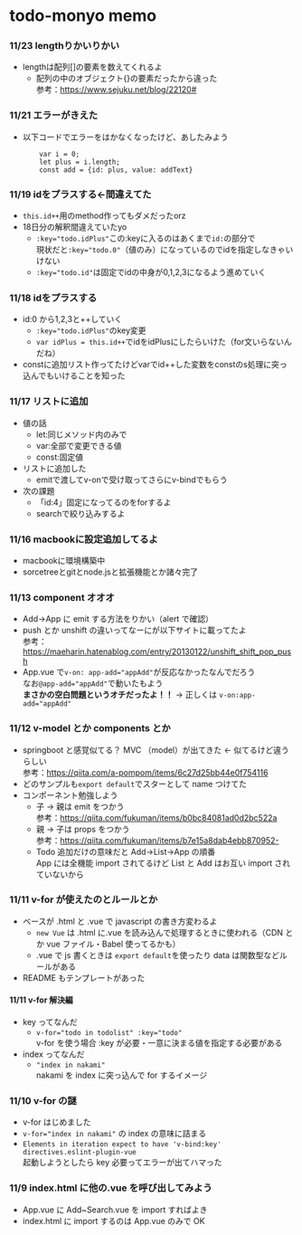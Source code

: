 # todo-monyo memo

### 11/23 lengthりかいりかい
- lengthは配列[]の要素を数えてくれるよ
    - 配列の中のオブジェクト{}の要素だったから違った<br>
    参考：https://www.sejuku.net/blog/22120#

### 11/21 エラーがきえた
- 以下コードでエラーをはかなくなったけど、あしたみよう
    ```
        var i = 0;
        let plus = i.length;
        const add = {id: plus, value: addText}
    ```

### 11/19 idをプラスする←間違えてた
- `this.id++`用のmethod作ってもダメだったorz
- 18日分の解釈間違えていたyo
  - `:key="todo.idPlus"`この:keyに入るのはあくまで`id:`の部分で<br>
  現状だと`:key="todo.0"`（値のみ）になっているのでidを指定しなきゃいけない
  - `:key="todo.id"`は固定でidの中身が0,1,2,3になるよう進めていく

### 11/18 idをプラスする
- id:0 から1,2,3と++していく
  - `:key="todo.idPlus"`のkey変更
  - `var idPlus = this.id++`でidをidPlusにしたらいけた（for文いらないんだね）
- constに追加リスト作ってたけどvarでid++した変数をconstのs処理に突っ込んでもいけることを知った

### 11/17 リストに追加
- 値の話
  - let:同じメソッド内のみで
  - var:全部で変更できる値
  - const:固定値
- リストに追加した
  - emitで渡してv-onで受け取ってさらにv-bindでもらう
- 次の課題
  - 「id:4」固定になってるのをforするよ
  - searchで絞り込みするよ

### 11/16 macbookに設定追加してるよ
- macbookに環境構築中
- sorcetreeとgitとnode.jsと拡張機能とか諸々完了

### 11/13 component オオオ

- Add→App に emit する方法をりかい（alert で確認）
- push とか unshift の違いってなーにが以下サイトに載ってたよ<br>
  参考：https://maeharin.hatenablog.com/entry/20130122/unshift_shift_pop_push
- App.vue で`v-on: app-add="appAdd"`が反応なかったなんでだろう<br>
  なお`@app-add="appAdd"`で動いたもよう<br>
  **まさかの空白問題というオチだったよ！！** → 正しくは `v-on:app-add="appAdd"`

### 11/12 v-model とか components とか

- springboot と感覚似てる？ MVC （model）が出てきた ← 似てるけど違うらしい<br>
  参考：https://qiita.com/a-pompom/items/6c27d25bb44e0f754116
- どのサンプルも`export default`でスターとして name つけてた
- コンポーネント勉強しよう
  - 子 → 親は emit をつかう<br>
    参考：https://qiita.com/fukuman/items/b0bc84081ad0d2bc522a
  - 親 → 子は props をつかう<br>
    参考：https://qiita.com/fukuman/items/b7e15a8dab4ebb870952-
  - Todo 追加だけの意味だと Add→List→App の順番<br>
    App には全機能 import されてるけど List と Add はお互い import されていないから

### 11/11 v-for が使えたのとルールとか

- ベースが .html と .vue で javascript の書き方変わるよ
  - `new Vue` は .html に.vue を読み込んで処理するときに使われる（CDN とか vue ファイル・Babel 使ってるかも）
  - .vue で js 書くときは `export default`を使ったり data は関数型などルールがある
- README もテンプレートがあった

#### 11/11 v-for 解決編

- key ってなんだ
  - `v-for="todo in todolist" :key="todo"`<br>
    v-for を使う場合 :key が必要・一意に決まる値を指定する必要がある
- index ってなんだ
  - `"index in nakami"`<br>
    nakami を index に突っ込んで for するイメージ

### 11/10 v-for の謎

- v-for はじめました
- `v-for="index in nakami"` の index の意味に詰まる
- `Elements in iteration expect to have 'v-bind:key' directives.eslint-plugin-vue`<br>
  起動しようとしたら key 必要ってエラーが出てハマった

### 11/9 index.html に他の.vue を呼び出してみよう

- App.vue に Add~Search.vue を import すればよき
- index.html に import するのは App.vue のみで OK

